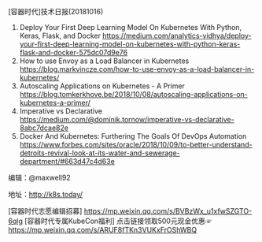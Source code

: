 [容器时代]技术日报(20181016)

1. Deploy Your First Deep Learning Model On Kubernetes With Python, Keras, Flask, and Docker https://medium.com/analytics-vidhya/deploy-your-first-deep-learning-model-on-kubernetes-with-python-keras-flask-and-docker-575dc07d9e76
2. How to use Envoy as a Load Balancer in Kubernetes https://blog.markvincze.com/how-to-use-envoy-as-a-load-balancer-in-kubernetes/
3. Autoscaling Applications on Kubernetes - A Primer https://blog.tomkerkhove.be/2018/10/08/autoscaling-applications-on-kubernetes-a-primer/
4. Imperative vs Declarative
 https://medium.com/@dominik.tornow/imperative-vs-declarative-8abc7dcae82e
5. Docker And Kubernetes: Furthering The Goals Of DevOps Automation https://www.forbes.com/sites/oracle/2018/10/09/to-better-understand-detroits-revival-look-at-its-water-and-sewerage-department/#663d47c4d63e

编辑：@maxwell92

地址：http://k8s.today/

[容器时代志愿编辑招募] https://mp.weixin.qq.com/s/BVBzWx_u1xfwSZGTO-6qlg
[容器时代专属KubeCon福利] 点击链接领取500元现金优惠☞ https://mp.weixin.qq.com/s/ARUF8fTKn3VUKxFrOShWBQ
